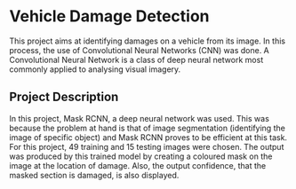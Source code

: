 # Vehicle Damage Detection

This project aims at identifying damages on a vehicle from its image. In this process, the use of Convolutional Neural Networks (CNN) was done. A Convolutional Neural Network is a class of deep neural network most commonly applied to analysing visual imagery.

## Project Description

In this project, Mask RCNN, a deep neural network was used. This was because the problem at hand is that of image segmentation (identifying the image of specific object) and Mask RCNN proves to be efficient at this task. For this project, 49 training and 15 testing images were chosen. The output was produced by this trained model by creating a coloured mask on the image at the location of damage. Also, the output confidence, that the masked section is damaged, is also displayed.

